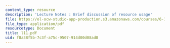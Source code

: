 ```yaml
---
content_type: resource
description: 'Lecture Notes : Brief discussion of resource usage'
file: https://ol-ocw-studio-app-production.s3.amazonaws.com/courses/6-111-introductory-digital-systems-laboratory-fall-2002/f8a38f5b7c3fa75c9507914d00d08ad8_l11.pdf
file_type: application/pdf
resourcetype: Document
title: l11.pdf
uid: f8a38f5b-7c3f-a75c-9507-914d00d08ad8
---
```


